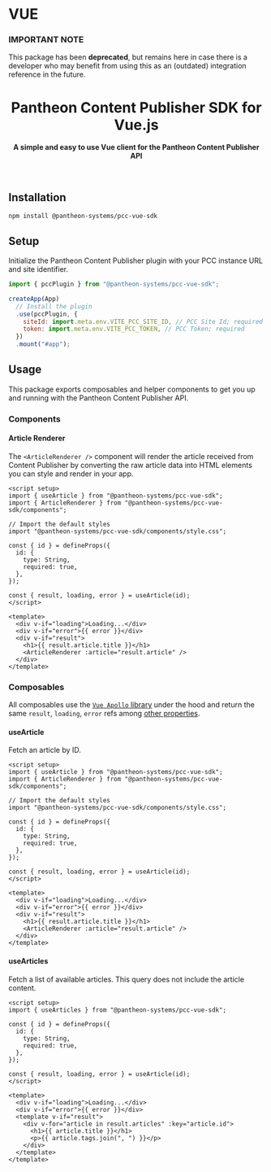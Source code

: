 # VUE

### IMPORTANT NOTE

This package has been **deprecated**, but remains here in case there is a developer who may benefit from using this as an (outdated) integration reference in the future.

<div align="center">
	<h1>Pantheon Content Publisher SDK for Vue.js</h1>
	<p>
		<b>A simple and easy to use Vue client for the Pantheon Content Publisher API</b>
	</p>
	<br>
</div>

## Installation

```console
npm install @pantheon-systems/pcc-vue-sdk
```

## Setup

Initialize the Pantheon Content Publisher plugin with your PCC instance URL and site
identifier.

```javascript
import { pccPlugin } from "@pantheon-systems/pcc-vue-sdk";

createApp(App)
  // Install the plugin
  .use(pccPlugin, {
    siteId: import.meta.env.VITE_PCC_SITE_ID, // PCC Site Id; required
    token: import.meta.env.VITE_PCC_TOKEN, // PCC Token; required
  })
  .mount("#app");
```

## Usage

This package exports composables and helper components to get you up and running
with the Pantheon Content Publisher API.

### Components

#### Article Renderer

The `<ArticleRenderer />` component will render the article received from
Content Publisher by converting the raw article data into HTML elements you can
style and render in your app.

```vue
<script setup>
import { useArticle } from "@pantheon-systems/pcc-vue-sdk";
import { ArticleRenderer } from "@pantheon-systems/pcc-vue-sdk/components";

// Import the default styles
import "@pantheon-systems/pcc-vue-sdk/components/style.css";

const { id } = defineProps({
  id: {
    type: String,
    required: true,
  },
});

const { result, loading, error } = useArticle(id);
</script>

<template>
  <div v-if="loading">Loading...</div>
  <div v-if="error">{{ error }}</div>
  <div v-if="result">
    <h1>{{ result.article.title }}</h1>
    <ArticleRenderer :article="result.article" />
  </div>
</template>
```

### Composables

All composables use the [`Vue Apollo` library](https://v4.apollo.vuejs.org/)
under the hood and return the same `result`, `loading`, `error` refs among
[other properties](https://v4.apollo.vuejs.org/api/use-query.html#return).

#### useArticle

Fetch an article by ID.

```vue
<script setup>
import { useArticle } from "@pantheon-systems/pcc-vue-sdk";
import { ArticleRenderer } from "@pantheon-systems/pcc-vue-sdk/components";

// Import the default styles
import "@pantheon-systems/pcc-vue-sdk/components/style.css";

const { id } = defineProps({
  id: {
    type: String,
    required: true,
  },
});

const { result, loading, error } = useArticle(id);
</script>

<template>
  <div v-if="loading">Loading...</div>
  <div v-if="error">{{ error }}</div>
  <div v-if="result">
    <h1>{{ result.article.title }}</h1>
    <ArticleRenderer :article="result.article" />
  </div>
</template>
```

#### useArticles

Fetch a list of available articles. This query does not include the article
content.

```vue
<script setup>
import { useArticles } from "@pantheon-systems/pcc-vue-sdk";

const { id } = defineProps({
  id: {
    type: String,
    required: true,
  },
});

const { result, loading, error } = useArticle(id);
</script>

<template>
  <div v-if="loading">Loading...</div>
  <div v-if="error">{{ error }}</div>
  <template v-if="result">
    <div v-for="article in result.articles" :key="article.id">
      <h1>{{ article.title }}</h1>
      <p>{{ article.tags.join(", ") }}</p>
    </div>
  </template>
</template>
```

